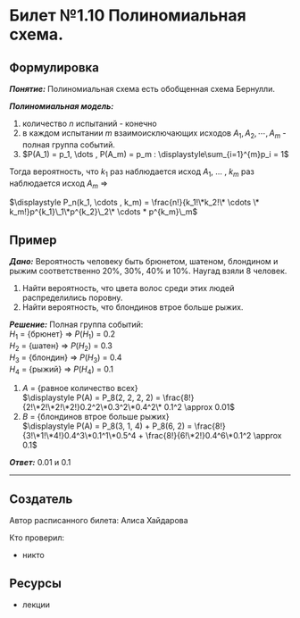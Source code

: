 # Билет №1.10 Полиномиальная схема.

## Формулировка

***Понятие:*** Полиномиальная схема есть обобщенная схема Бернулли.

***Полиномиальная модель:***

1. количество $n$ испытаний - конечно
2. в каждом испытании $m$ взаимоисключающих исходов $A_1, A_2, \cdots , A_m$ - полная группа событий.
3. $P(A_1) = p_1, \dots , P(A_m) = p_m : \displaystyle\sum_{i=1}^{m}p_i = 1$

Тогда вероятность, что $k_1$ раз наблюдается исход $A_1$, 
$\dots$ , $k_m$ раз наблюдается исход $A_m$ =>

$\displaystyle P_n(k_1, \cdots , k_m) = \frac{n!}{k_1!\*k_2!\* \cdots \* k_m!}p^{k_1}\_1\*p^{k_2}\_2\* \cdots * p^{k_m}\_m$

## Пример

***Дано:*** Вероятность человеку быть брюнетом, шатеном, блондином и рыжим соответственно 20%, 30%, 40% и 10%. Наугад взяли 8 человек.

1. Найти вероятность, что цвета волос среди этих людей распределились поровну.
2. Найти вероятность, что блондинов втрое больше рыжих.

***Решение:*** Полная группа событий:  
$H_1$ = {брюнет} => $P(H_1)$ = 0.2  
$H_2$ = {шатен} => $P(H_2)$ = 0.3  
$H_3$ = {блондин} => $P(H_3)$ = 0.4  
$H_4$ = {рыжий} => $P(H_4)$ = 0.1

1. $A$ = {равное количество всех}  
    $\displaystyle P(A) = P_8(2, 2, 2, 2) = \frac{8!}{2!\*2!\*2!\*2!}0.2^2\*0.3^2\*0.4^2\* 0.1^2 \approx 0.01$
2. $B$ = {блондинов втрое больше рыжих}  
    $\displaystyle P(A) = P_8(3, 1, 4) + P_8(6, 2) = \frac{8!}{3!\*1!\*4!}0.4^3\*0.1^1\*0.5^4 + \frac{8!}{6!\*2!}0.4^6\*0.1^2 \approx 0.1$

***Ответ:*** 0.01 и 0.1

---
## Создатель

Автор расписанного билета: Алиса Хайдарова

Кто проверил:
- никто

## Ресурсы
- лекции
